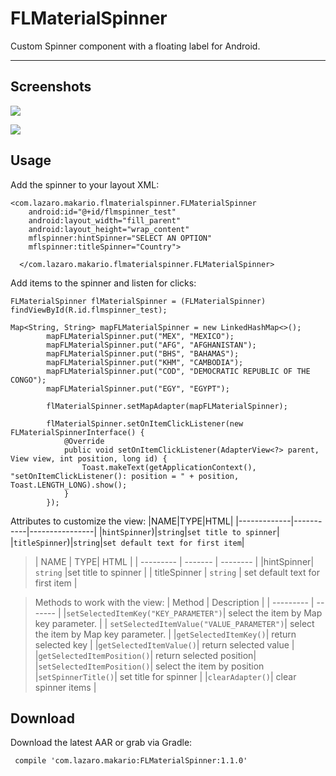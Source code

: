 FLMaterialSpinner
===================
Custom Spinner component with a floating label for Android.

----------

Screenshots
-------------
![](https://github.com/LazaroMakarioFelipe/FLMaterialSpinner/blob/master/screenshot/device-2017-08-22-140954.png?raw=true)

![](https://github.com/LazaroMakarioFelipe/FLMaterialSpinner/blob/master/screenshot/device-2017-10-02-171626.png?raw=true)

Usage
-------------

Add the spinner to your layout XML:

```
<com.lazaro.makario.flmaterialspinner.FLMaterialSpinner
    android:id="@+id/flmspinner_test"
    android:layout_width="fill_parent"
    android:layout_height="wrap_content"
    mflspinner:hintSpinner="SELECT AN OPTION"
    mflspinner:titleSpinner="Country">

  </com.lazaro.makario.flmaterialspinner.FLMaterialSpinner>
```

Add items to the spinner and listen for clicks:

```
FLMaterialSpinner flMaterialSpinner = (FLMaterialSpinner) findViewById(R.id.flmspinner_test);

Map<String, String> mapFLMaterialSpinner = new LinkedHashMap<>();
        mapFLMaterialSpinner.put("MEX", "MEXICO");
        mapFLMaterialSpinner.put("AFG", "AFGHANISTAN");
        mapFLMaterialSpinner.put("BHS", "BAHAMAS");
        mapFLMaterialSpinner.put("KHM", "CAMBODIA");
        mapFLMaterialSpinner.put("COD", "DEMOCRATIC REPUBLIC OF THE CONGO");
        mapFLMaterialSpinner.put("EGY", "EGYPT");

        flMaterialSpinner.setMapAdapter(mapFLMaterialSpinner);
        
        flMaterialSpinner.setOnItemClickListener(new FLMaterialSpinnerInterface() {
            @Override
            public void setOnItemClickListener(AdapterView<?> parent, View view, int position, long id) {
                Toast.makeText(getApplicationContext(), "setOnItemClickListener(): position = " + position, Toast.LENGTH_LONG).show();
            }
        });
```

Attributes to customize the view:
|NAME|TYPE|HTML|
|-------------|-----------|----------------|
|`hintSpinner`)|`string`|`set title to spinner`|
|`titleSpinner`)|`string`|`set default text for first item`|



> |  NAME  | TYPE| HTML |
 | --------- | ------- | -------- |
|hintSpinner| `string` |set title to spinner |
| titleSpinner | `string` | set default text for first item |

> Methods to work with the view:
> |  Method | Description | 
 | --------- | ------- | 
|`setSelectedItemKey("KEY_PARAMETER")`| select the item by Map key parameter. | 
| `setSelectedItemValue("VALUE_PARAMETER")`| select the item by Map key parameter. |
|`getSelectedItemKey()`| return selected key |
|`getSelectedItemValue()`| return selected value |
|`getSelectedItemPosition()`| return selected position|
|`setSelectedItemPosition()`| select the item by position 
|`setSpinnerTitle()`| set title for spinner |
|`clearAdapter()`| clear spinner items  |


Download
-------------

Download the latest AAR or grab via Gradle:

```
 compile 'com.lazaro.makario:FLMaterialSpinner:1.1.0'
```


